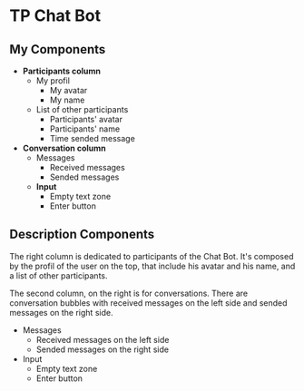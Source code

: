# TP Chat Bot

## My Components

- **Participants column**
  - My profil
    - My avatar
    - My name
  - List of other participants
    - Participants' avatar
    - Participants' name
    - Time sended message
- **Conversation column**
  - Messages
    - Received messages 
    - Sended messages 
  - **Input**
    - Empty text zone
    - Enter button

## Description Components

The right column is dedicated to participants of the Chat Bot. It's composed by the profil of the user on the top, that include his avatar and his name, and a list of other participants.
 
The second column, on the right is for conversations. There are conversation bubbles with received messages on the left side and sended messages on the right side.

  - Messages
    - Received messages on the left side
    - Sended messages on the right side
  - Input
    - Empty text zone
    - Enter button


